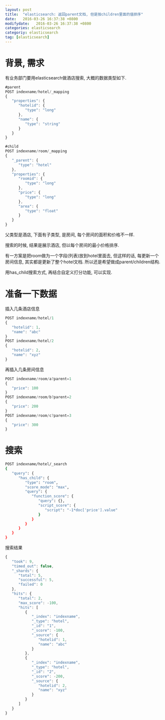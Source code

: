 ```yaml
---
layout: post
title:  "elasticsearch: 返回parent文档, 但是按children里面的值排序"
date:   2016-03-26 16:37:38 +0800
modifydate:   2016-03-26 16:37:38 +0800
categories: elasticsearch
categoriy: elasticsearch
tag: [elasticsearch]
---
```


# 背景, 需求

有业务部门要用elasticsearch做酒店搜索, 大概的数据类型如下.

```js
#parent
POST indexname/hotel/_mapping
{
   "properties": {
      "hotelid": {
         "type": "long"
      },
      "name": {
         "type": "string"
      }
   }
}

#child
POST indexname/room/_mapping
{
   "_parent": {
      "type": "hotel"
   },
   "properties": {
      "roomid": {
         "type": "long"
      },
      "price": {
         "type": "long"
      },
      "area": {
         "type": "float"
      }
   }
}
```

父类型是酒店, 下面有子类型, 是房间, 每个房间的面积和价格不一样.

搜索的时候, 结果是展示酒店, 但以每个房间的最小价格排序.

有一方案是把room做为一个字段(列表)放到hotel里面去, 但这样的话, 每更新一个房间信息, 其实都是更新了整个hotel文档. 所以还是希望做成parent/children结构.

用has_child搜索方式, 再结合自定义打分功能, 可以实现.

# 准备一下数据
插入几条酒店信息

```js
POST indexname/hotel/1
{
   "hotelid": 1,
   "name": "abc"
}
POST indexname/hotel/2
{
   "hotelid": 2,
   "name": "xyz"
}
```

再插入几条房间信息

```js
POST indexname/room/a?parent=1
{
   "price": 100
}
POST indexname/room/b?parent=2
{
   "price": 200
}
POST indexname/room/c?parent=3
{
   "price": 300
}
```

# 搜索

```sh
POST indexname/hotel/_search
{
   "query": {
      "has_child": {
         "type": "room",
         "score_mode": "max",
         "query": {
            "function_score": {
               "query": {},
               "script_score": {
                  "script": "-1*doc['price'].value"
               }
            }
         }
      }
   }
}
```

搜索结果

```js
{
   "took": 9,
   "timed_out": false,
   "_shards": {
      "total": 5,
      "successful": 5,
      "failed": 0
   },
   "hits": {
      "total": 2,
      "max_score": -100,
      "hits": [
         {
            "_index": "indexname",
            "_type": "hotel",
            "_id": "1",
            "_score": -100,
            "_source": {
               "hotelid": 1,
               "name": "abc"
            }
         },
         {
            "_index": "indexname",
            "_type": "hotel",
            "_id": "2",
            "_score": -200,
            "_source": {
               "hotelid": 2,
               "name": "xyz"
            }
         }
      ]
   }
}
```
